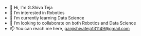 - 👋 Hi, I’m G.Shiva Teja
- 👀 I’m interested in Robotics 
- 🌱 I’m currently learning Data Science
- 💞️ I’m looking to collaborate on both Robotics and Data Science
- 📫 You can reach me here, ganjishivateja131149@gmail.com

<!---
Shiva131149/Shiva131149 is a ✨ special ✨ repository because its `README.md` (this file) appears on your GitHub profile.
You can click the Preview link to take a look at your changes.
--->
